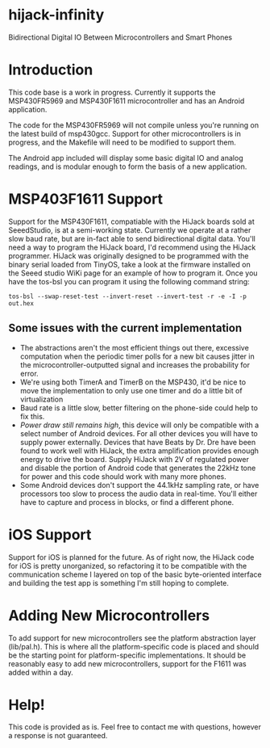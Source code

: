 hijack-infinity
===============
Bidirectional Digital IO Between Microcontrollers and Smart Phones

Introduction
============
This code base is a work in progress. Currently it supports the MSP430FR5969 and MSP430F1611 microcontroller and has an Android application. 

The code for the MSP430FR5969 will not compile unless you're running on the latest build of msp430gcc. Support for other microcontrollers is in progress, and the Makefile will need to be modified to support them.

The Android app included will display some basic digital IO and analog readings, and is modular enough to form the basis of a new application.

MSP403F1611 Support
===================
Support for the MSP430F1611, compatiable with the HiJack boards sold at SeeedStudio, is at a semi-working state. Currently we operate at a rather slow baud rate, but are in-fact able to send bidirectional digital data. You'll need a way to program the HiJack board, I'd recommend using the HiJack programmer. HiJack was originally designed to be programmed with the binary serial loaded from TinyOS, take a look at the firmware installed on the Seeed studio WiKi page for an example of how to program it. Once you have the tos-bsl you can program it using the following command string:

```tos-bsl --swap-reset-test --invert-reset --invert-test -r -e -I -p out.hex```

Some issues with the current implementation
-------------------------------------------
  - The abstractions aren't the most efficient things out there, excessive computation when the periodic timer polls for a new bit causes jitter in the microcontroller-outputted signal and increases the probability for error.
  - We're using both TimerA and TimerB on the MSP430, it'd be nice to move the implementation to only use one timer and do a little bit of virtualization
  - Baud rate is a little slow, better filtering on the phone-side could help to fix this.
  - *Power draw still remains high*, this device will only be compatible with a select number of Android devices. For all other devices you will have to supply power externally. Devices that have Beats by Dr. Dre have been found to work well with HiJack, the extra amplification provides enough energy to drive the board. Supply HiJack with 2V of regulated power and disable the portion of Android code that generates the 22kHz tone for power and this code should work with many more phones.
  - Some Android devices don't support the 44.1kHz sampling rate, or have processors too slow to process the audio data in real-time. You'll either have to capture and process in blocks, or find a different phone. 

iOS Support
===========
Support for iOS is planned for the future. As of right now, the HiJack code for iOS is pretty unorganized, so refactoring it to be compatible with the communication scheme I layered on top of the basic byte-oriented interface and building the test app is something I'm still hoping to complete. 

Adding New Microcontrollers
===========================
To add support for new microcontrollers see the platform abstraction layer (lib/pal.h). This is where all the platform-specific code is placed and should be the starting point for platform-specific implementations. It should be reasonably easy to add new microcontrollers, support for the F1611 was added within a day. 

Help!
=====
This code is provided as is. Feel free to contact me with questions, however a response is not guaranteed. 
